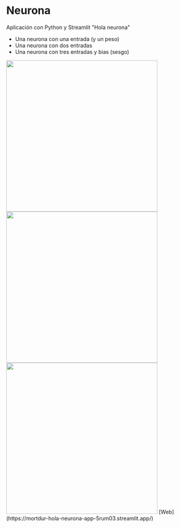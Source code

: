 # Neurona
Aplicación con Python y Streamlit "Hola neurona"
*   Una neurona con una entrada (y un peso)
*   Una neurona con dos entradas
*   Una neurona con tres entradas y bias (sesgo)
<img width="400px" src="https://drive.google.com/uc?id=1eA_lxC37CElCaRiesQnONw3mV9cu9CNE">
<img width="400px" src="https://drive.google.com/uc?id=1sOwF5Z3XUvbq3BXAFfcee8GZX-eq-lLG">
<img width="400px" src="https://drive.google.com/uc?id=1q7FMjsQ4vGbPNtM7qmGfwyonTJOux7Kl">
[Web](https://mortdur-hola-neurona-app-5rum03.streamlit.app/)
